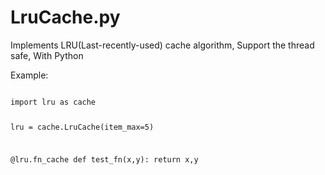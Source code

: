 LruCache.py
======

Implements LRU(Last-recently-used) cache algorithm, Support the thread safe, With Python


Example:

<code>
import lru as cache

lru = cache.LruCache(item_max=5)
      
@lru.fn_cache
def test_fn(x,y):
    return x,y

</code>
